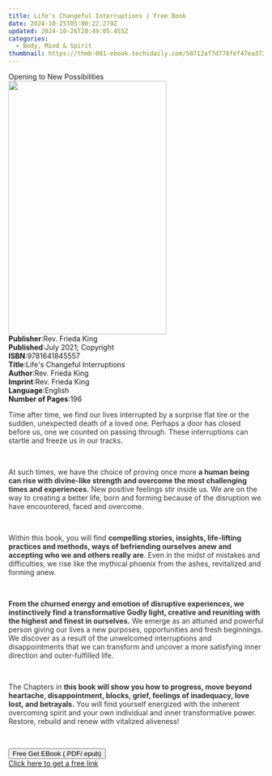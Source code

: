 ```yaml
---
title: Life's Changeful Interruptions | Free Book
date: 2024-10-25T05:00:22.279Z
updated: 2024-10-26T20:49:05.455Z
categories:
  - Body, Mind & Spirit
thumbnail: https://thmb-001-ebook.techidaily.com/58712af7d778fef47ea372c7b593dfde6d5b0370d255afcfe09c68b84112e1e3.jpg
---
```

<main id="book-container">
  <div class="flex flex-col">
    <div class="book-brief flex-1 py-6 px-4 sm:p-6 md:py-10 md:px-8">
      <!-- brief-->
      <div class="book-brief-main">Opening to New Possibilities</div>
    </div>
    <div
      class="book-meta-info flex-1 grid gap-4 col-start-1 col-end-3 row-start-1 sm:mb-6 sm:grid-cols-4 lg:gap-6 lg:col-start-2 lg:row-end-6 lg:row-span-6 lg:mb-0"
    >
      <div
        class="book-meta-info-left place-content-center mt-4 p-4 text-sm leading-6 col-start-2 col-span-2 dark:text-slate-400"
      >
        <img
          class="w-full h-500 object-cover rounded-lg sm:h-255 sm:col-span-2 lg:col-span-full"
          src="https://img-001-ebook.techidaily.com/1f42bf2f4d5581e144eab3d7ee7b06287685affc5033591c0792106db8d48b02.jpg"
          alt=""
          width="312"
          height="500"
        />
      </div>
      <div
        class="book-meta-info-right mt-2 col-start-1 row-start-2 col-span-3 self-center"
      >
        <!-- meta data  -->
        <div class="flex flex-col px-4 md:px-8">
          <div class="flex-1">
            <strong>Publisher</strong>:<span class="px-2"
              >Rev. Frieda King</span
            >
          </div>
          <div class="flex-1">
            <strong>Published</strong>:<span class="px-2"
              >July 2021; Copyright</span
            >
          </div>
          <div class="flex-1">
            <strong>ISBN</strong>:<span class="px-2">9781641845557</span>
          </div>
          <div class="flex-1">
            <strong>Title</strong>:<span class="px-2"
              >Life&#39;s Changeful Interruptions</span
            >
          </div>
          <div class="flex-1">
            <strong>Author</strong>:<span class="px-2">Rev. Frieda King</span>
          </div>
          <div class="flex-1">
            <strong>Imprint</strong>:<span class="px-2">Rev. Frieda King</span>
          </div>
          <div class="flex-1">
            <strong>Language</strong>:<span class="px-2">English</span>
          </div>
          <div class="flex-1">
            <strong>Number of Pages</strong>:<span class="px-2">196</span>
          </div>
        </div>
      </div>
    </div>
    <div class="book-description flex-1 py-6 px-4 sm:p-6 md:py-10 md:px-8">
      <div class="book-description-main">
        <div accordion-content="" id="description">
          <p>
            <span style="color: rgb(51, 51, 51)"
              >Time after time, we find our lives interrupted by a surprise flat
              tire or the sudden, unexpected death of a loved one. Perhaps a
              door has closed before us, one we counted on passing through.
              These interruptions can startle and freeze us in our tracks.</span
            >
          </p>
          <p><br /></p>
          <p>
            <span style="color: rgb(51, 51, 51)"
              >At such times, we have the choice of proving once
              more&nbsp;</span
            ><strong style="color: rgb(51, 51, 51)"
              >a human being can rise with divine-like strength and overcome the
              most challenging times and experiences.</strong
            ><span style="color: rgb(51, 51, 51)"
              >&nbsp;New positive feelings stir inside us. We are on the way to
              creating a better life, born and forming because of the disruption
              we have encountered, faced and overcome.</span
            >
          </p>
          <p><br /></p>
          <p>
            <span style="color: rgb(51, 51, 51)"
              >Within this book, you will find&nbsp;</span
            ><strong style="color: rgb(51, 51, 51)"
              >compelling stories, insights, life-lifting practices and methods,
              ways of befriending ourselves anew and accepting who we and others
              really are</strong
            ><span style="color: rgb(51, 51, 51)"
              >. Even in the midst of mistakes and difficulties, we rise like
              the mythical phoenix from the ashes, revitalized and forming
              anew.</span
            >
          </p>
          <p><br /></p>
          <p>
            <strong style="color: rgb(51, 51, 51)"
              >From the churned energy and emotion of disruptive experiences, we
              instinctively find a transformative Godly light, creative and
              reuniting with the highest and finest in ourselves.</strong
            ><span style="color: rgb(51, 51, 51)"
              >&nbsp;We emerge as an attuned and powerful person giving our
              lives a new purposes, opportunities and fresh beginnings. We
              discover as a result of the unwelcomed interruptions and
              disappointments that we can transform and uncover a more
              satisfying inner direction and outer-fulfilled life.</span
            >
          </p>
          <p><br /></p>
          <p>
            <span style="color: rgb(51, 51, 51)">The Chapters in&nbsp;</span
            ><strong style="color: rgb(51, 51, 51)"
              >this book will show you how to progress, move beyond heartache,
              disappointment, blocks, grief, feelings of inadequacy, love lost,
              and betrayals.</strong
            ><span style="color: rgb(51, 51, 51)"
              >&nbsp;You will find yourself energized with the inherent
              overcoming spirit and your own individual and inner transformative
              power. Restore, rebuild and renew with vitalized aliveness!</span
            >
          </p>
          <p><br /></p>
          <p>
            <span style="color: rgb(51, 51, 51)"><span></span></span>
          </p>
        </div>
        <div class="accordion-fader"></div>
      </div>
    </div>
    <div class="book-excerpts flex-1 py-6 px-4 sm:p-6 md:py-10 md:px-8"></div>
    <div
      class="book-about-author flex-1 py-6 px-4 sm:p-6 md:py-10 md:px-8"
    ></div>
    <div class="book-free-get flex-1 py-6 px-4 sm:p-6 md:py-10 md:px-8">
      <button
        id="btn-free-get"
        class="bg-blue-500 hover:bg-blue-700 text-white font-bold py-2 px-4 rounded"
      >
        Free Get EBook (.PDF/.epub)
      </button>
      <div id="countdown-display" class="px-2 text-lg mt-2"></div>
      <a
        id="free-link"
        class="hidden bg-blue-500 hover:bg-blue-700 text-white font-bold py-2 px-4 rounded"
        href="https://www.ebooks.com/en-us/book/210340317/life-s-changeful-interruptions/rev-frieda-king/"
        target="_blank"
        >Click here to get a free link</a
      >
    </div>
    <script>
      let countdownTime = 0;
      let countdownInterval = null;
      document
        .getElementById('btn-free-get')
        .addEventListener('click', startCountdown);
      function startCountdown() {
        countdownTime = new Date().getTime() + 60000 * 3;
        countdownInterval = setInterval(updateCountdown, 1000);
        document.getElementById('btn-free-get').disabled = true;
        document
          .getElementById('btn-free-get')
          .classList.add('bg-gray-500', 'cursor-not-allowed');
      }
      function updateCountdown() {
        let currentTime = new Date().getTime();
        let timeLeft = countdownTime - currentTime;
        let secondsLeft = Math.floor(timeLeft / 1000);
        document.getElementById('countdown-display').innerHTML =
          `Remaining time: ${secondsLeft} seconds.`;
        if (secondsLeft <= 0) {
          clearInterval(countdownInterval);
          document.getElementById('btn-free-get').classList.add('hidden');
          document.getElementById('free-link').classList.remove('hidden');
          document.getElementById('countdown-display').innerHTML = '';
        }
      }
    </script>
  </div>
</main>

<ins class="adsbygoogle"
      style="display:block"
      data-ad-client="ca-pub-7571918770474297"
      data-ad-slot="8358498916"
      data-ad-format="auto"
      data-full-width-responsive="true"></ins>
    